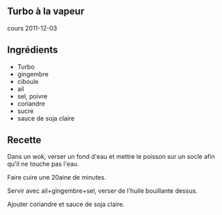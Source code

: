 ## Turbo à la vapeur
cours 2011-12-03

## Ingrédients
* Turbo
* gingembre
* ciboule
* ail
* sel, poivre
* coriandre
* sucre
* sauce de soja claire
## Recette
Dans un wok, verser un fond d'eau et mettre le poisson sur un socle afin qu'il ne touche pas l'eau.

Faire cuire une 20aine de minutes.

Servir avec ail+gingembre+sel, verser de l'huile bouillante dessus. 

Ajouter coriandre et sauce de soja claire.
